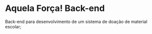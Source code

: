 # Aquela Força! Back-end
Back-end para desenvolvimento de um sistema de doação de material escolar;
